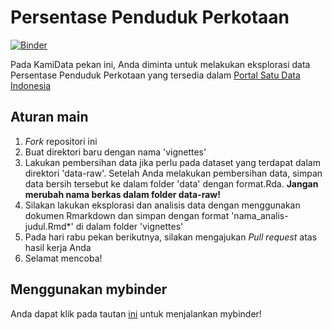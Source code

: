 # Persentase Penduduk Perkotaan

[![Binder](https://mybinder.org/badge_logo.svg)](https://mybinder.org/v2/gh/indo-r/001_kamidata-Persentase-Penduduk-Perkotaan/master)

Pada KamiData pekan ini, Anda diminta untuk melakukan eksplorasi data Persentase Penduduk Perkotaan yang tersedia dalam [Portal Satu Data Indonesia](https://data.go.id/dataset/bps_api_160160/resource/ae95c6a6-f607-4ddf-922e-c74d235b182b)

## Aturan main

1. *Fork* repositori ini
2. Buat direktori baru dengan nama 'vignettes'
3. Lakukan pembersihan data jika perlu pada dataset yang terdapat dalam direktori 'data-raw'. Setelah Anda melakukan pembersihan data, simpan data bersih tersebut ke dalam folder 'data' dengan format.Rda. **Jangan merubah nama berkas dalam folder data-raw!**
4. Silakan lakukan eksplorasi dan analisis data dengan menggunakan  dokumen Rmarkdown dan simpan dengan format 'nama_analis-judul.Rmd*' di dalam folder 'vignettes'
4. Pada hari rabu pekan berikutnya, silakan mengajukan *Pull request* atas hasil kerja Anda
5. Selamat mencoba!

## Menggunakan mybinder
Anda dapat klik pada tautan [ini](https://mybinder.org/v2/gh/indo-r/001_kamidata-Persentase-Penduduk-Perkotaan/master) untuk menjalankan mybinder!
